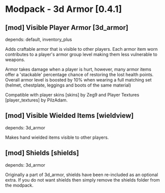 Modpack - 3d Armor [0.4.1]
==========================

[mod] Visible Player Armor [3d_armor]
-------------------------------------

depends: default, inventory_plus

Adds craftable armor that is visible to other players. Each armor item worn contributes to
a player's armor group level making them less vulnerable to weapons.

Armor takes damage when a player is hurt, however, many armor items offer a 'stackable'
percentage chance of restoring the lost health points. Overall armor level is boosted by 10%
when wearing a full matching set (helmet, chestplate, leggings and boots of the same material)

Compatible with player skins [skins] by Zeg9 and Player Textures [player_textures] by PilzAdam.

[mod] Visible Wielded Items [wieldview]
---------------------------------------

depends: 3d_armor

Makes hand wielded items visible to other players.

[mod] Shields [shields]
-------------------------------------

depends: 3d_armor

Originally a part of 3d_armor, shields have been re-included as an optional extra.
If you do not want shields then simply remove the shields folder from the modpack.


